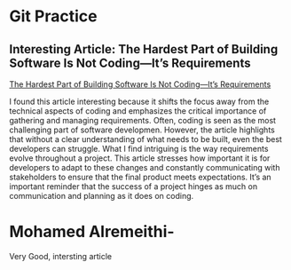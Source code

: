 # Git Practice

## Interesting Article: The Hardest Part of Building Software Is Not Coding—It’s Requirements

[The Hardest Part of Building Software Is Not Coding—It’s Requirements](https://stackoverflow.blog/2023/12/29/the-hardest-part-of-building-software-is-not-coding-its-requirements/)

I found this article interesting because it shifts the focus away from the technical aspects of coding and emphasizes the critical importance of gathering and managing requirements. Often, coding is seen as the most challenging part of software developmen. However, the article highlights that without a clear understanding of what needs to be built, even the best developers can struggle. What I find intriguing is the way requirements evolve throughout a project. This article stresses how important it is for developers to adapt to these changes and constantly communicating with stakeholders to ensure that the final product meets expectations. It’s an important reminder that the success of a project hinges as much on communication and planning as it does on coding.


# Mohamed Alremeithi- 

Very Good, intersting article


